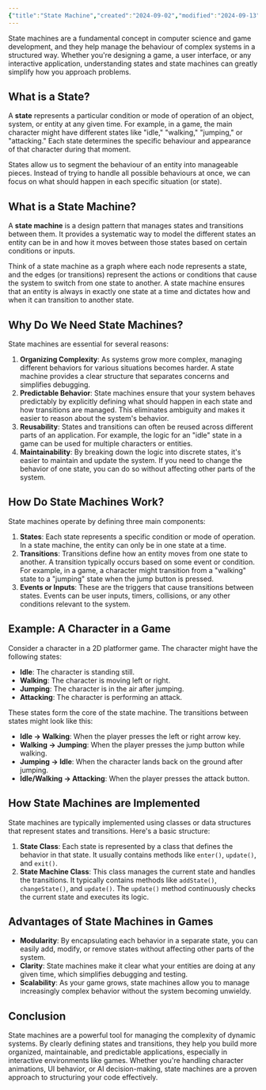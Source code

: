 ```yaml
---
{"title":"State Machine","created":"2024-09-02","modified":"2024-09-13","dg-publish":true,"permalink":"/40-software/game-programming/state-machine/","dgPassFrontmatter":true,"updated":"2024-09-13"}
---
```



State machines are a fundamental concept in computer science and game development, and they help manage the behaviour of complex systems in a structured way. Whether you're designing a game, a user interface, or any interactive application, understanding states and state machines can greatly simplify how you approach problems.

## What is a State?

A **state** represents a particular condition or mode of operation of an object, system, or entity at any given time. For example, in a game, the main character might have different states like "idle," "walking," "jumping," or "attacking." Each state determines the specific behaviour and appearance of that character during that moment.

States allow us to segment the behaviour of an entity into manageable pieces. Instead of trying to handle all possible behaviours at once, we can focus on what should happen in each specific situation (or state).

## What is a State Machine?

A **state machine** is a design pattern that manages states and transitions between them. It provides a systematic way to model the different states an entity can be in and how it moves between those states based on certain conditions or inputs.

Think of a state machine as a graph where each node represents a state, and the edges (or transitions) represent the actions or conditions that cause the system to switch from one state to another. A state machine ensures that an entity is always in exactly one state at a time and dictates how and when it can transition to another state.

## Why Do We Need State Machines?

State machines are essential for several reasons:

1. **Organizing Complexity**: As systems grow more complex, managing different behaviors for various situations becomes harder. A state machine provides a clear structure that separates concerns and simplifies debugging.
2. **Predictable Behavior**: State machines ensure that your system behaves predictably by explicitly defining what should happen in each state and how transitions are managed. This eliminates ambiguity and makes it easier to reason about the system's behavior.
3. **Reusability**: States and transitions can often be reused across different parts of an application. For example, the logic for an "idle" state in a game can be used for multiple characters or entities.
4. **Maintainability**: By breaking down the logic into discrete states, it's easier to maintain and update the system. If you need to change the behavior of one state, you can do so without affecting other parts of the system.

## How Do State Machines Work?

State machines operate by defining three main components:

1. **States**: Each state represents a specific condition or mode of operation. In a state machine, the entity can only be in one state at a time.
2. **Transitions**: Transitions define how an entity moves from one state to another. A transition typically occurs based on some event or condition. For example, in a game, a character might transition from a "walking" state to a "jumping" state when the jump button is pressed.
3. **Events or Inputs**: These are the triggers that cause transitions between states. Events can be user inputs, timers, collisions, or any other conditions relevant to the system.

## Example: A Character in a Game

Consider a character in a 2D platformer game. The character might have the following states:

- **Idle**: The character is standing still.
- **Walking**: The character is moving left or right.
- **Jumping**: The character is in the air after jumping.
- **Attacking**: The character is performing an attack.

These states form the core of the state machine. The transitions between states might look like this:

- **Idle → Walking**: When the player presses the left or right arrow key.
- **Walking → Jumping**: When the player presses the jump button while walking.
- **Jumping → Idle**: When the character lands back on the ground after jumping.
- **Idle/Walking → Attacking**: When the player presses the attack button.

## How State Machines are Implemented

State machines are typically implemented using classes or data structures that represent states and transitions. Here's a basic structure:

1. **State Class**: Each state is represented by a class that defines the behavior in that state. It usually contains methods like `enter()`, `update()`, and `exit()`.
2. **State Machine Class**: This class manages the current state and handles the transitions. It typically contains methods like `addState()`, `changeState()`, and `update()`. The `update()` method continuously checks the current state and executes its logic.

## Advantages of State Machines in Games

- **Modularity**: By encapsulating each behavior in a separate state, you can easily add, modify, or remove states without affecting other parts of the system.
- **Clarity**: State machines make it clear what your entities are doing at any given time, which simplifies debugging and testing.
- **Scalability**: As your game grows, state machines allow you to manage increasingly complex behavior without the system becoming unwieldy.

## Conclusion

State machines are a powerful tool for managing the complexity of dynamic systems. By clearly defining states and transitions, they help you build more organized, maintainable, and predictable applications, especially in interactive environments like games. Whether you're handling character animations, UI behavior, or AI decision-making, state machines are a proven approach to structuring your code effectively.
